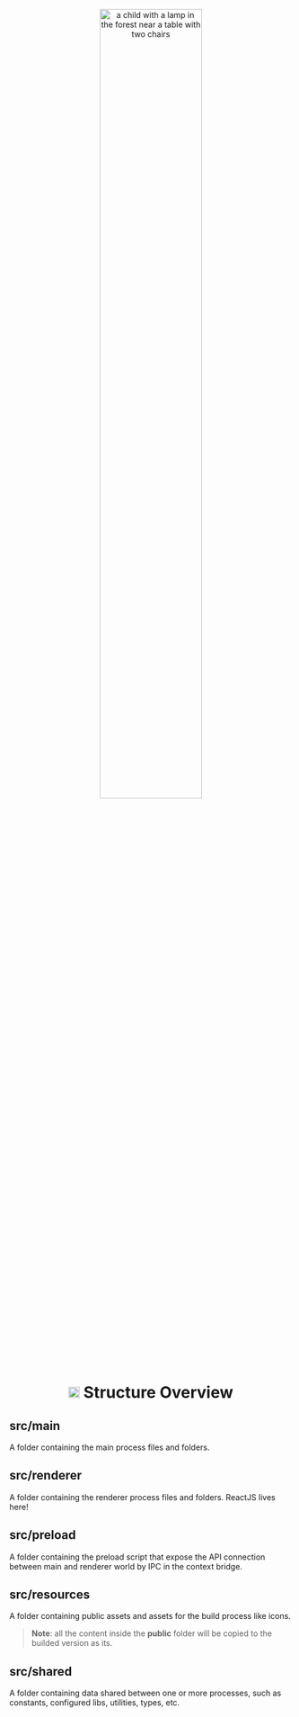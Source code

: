 <p align="center">
  <img src="./images/understanding.svg" alt="a child with a lamp in the forest near a table with two chairs" width="60%" />
</p>

<br />
<br />
<br />

<h1 align="center"><img src="./images/bullet.svg" width="20" /> Structure Overview</h1>


## src/main

A folder containing the main process files and folders.

## src/renderer

A folder containing the renderer process files and folders. ReactJS lives here!

## src/preload
A folder containing the preload script that expose the API connection between main and renderer world by IPC in the context bridge.

## src/resources

A folder containing public assets and assets for the build process like icons.

> **Note**: all the content inside the **public** folder will be copied to the builded version as its.

## src/shared

A folder containing data shared between one or more processes, such as constants, configured libs, utilities, types, etc.
